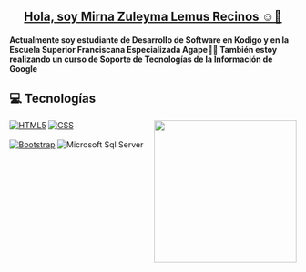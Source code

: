 <h2 align="center"><a href="https://youtu.be/frszEJb0aOo?t=4">Hola, soy Mirna Zuleyma Lemus Recinos ☺️👋</a></h2>

	
#### Actualmente soy estudiante de Desarrollo de Software en Kodigo y en la Escuela Superior Franciscana Especializada Agape👨‍💻 También estoy realizando un curso de Soporte de Tecnologías de la Información de Google



<h2><a>💻 Tecnologías </a></h2>
<picture> <img align="right" src="https://github.com/7oSkaaa/7oSkaaa/blob/main/Images/Right_Side.gif?raw=true" width = 250px></picture>


[![HTML5](https://img.shields.io/badge/-HTML5-E34F26?style=flat&logo=html5&logoColor=white&link=https://github.com/BRdhanani)](https://github.com/BRdhanani) 
 <a href="https://www.w3schools.com/css/" target="_blank">
    <img alt="CSS" src="https://img.shields.io/badge/CSS%20-%231572B6.svg?logo=css3&logoColor=white">
  </a> 
  <br>
<br>
[![Bootstrap](https://img.shields.io/badge/-Bootstrap-563D7C?style=flat&logo=bootstrap&link=https://github.com/BRdhanani)](https://github.com/BRdhanani) 
![Microsoft Sql Server](https://img.shields.io/badge/-Sql%20Server-CC2927?style=flat-square&logo=microsoft-sql-server&logoColor=ffffff)





  







  
      
      
   
